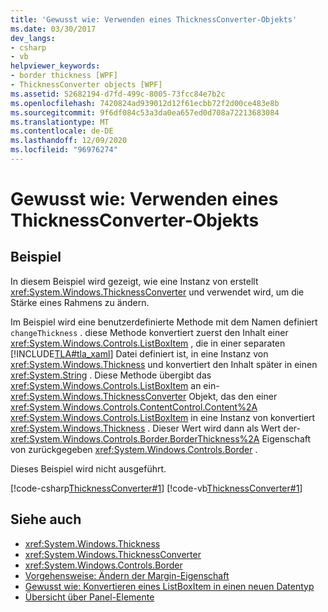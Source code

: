 ```yaml
---
title: 'Gewusst wie: Verwenden eines ThicknessConverter-Objekts'
ms.date: 03/30/2017
dev_langs:
- csharp
- vb
helpviewer_keywords:
- border thickness [WPF]
- ThicknessConverter objects [WPF]
ms.assetid: 52682194-d7fd-499c-8005-73fcc84e7b2c
ms.openlocfilehash: 7420824ad939012d12f61ecbb72f2d00ce483e8b
ms.sourcegitcommit: 9f6df084c53a3da0ea657ed0d708a72213683084
ms.translationtype: MT
ms.contentlocale: de-DE
ms.lasthandoff: 12/09/2020
ms.locfileid: "96976274"
---
```

# <a name="how-to-use-a-thicknessconverter-object"></a>Gewusst wie: Verwenden eines ThicknessConverter-Objekts

## <a name="example"></a>Beispiel  

 In diesem Beispiel wird gezeigt, wie eine Instanz von erstellt <xref:System.Windows.ThicknessConverter> und verwendet wird, um die Stärke eines Rahmens zu ändern.  
  
 Im Beispiel wird eine benutzerdefinierte Methode mit dem Namen definiert `changeThickness` . diese Methode konvertiert zuerst den Inhalt einer <xref:System.Windows.Controls.ListBoxItem> , die in einer separaten [!INCLUDE[TLA#tla_xaml](../../../includes/tlasharptla-xaml-md.md)] Datei definiert ist, in eine Instanz von <xref:System.Windows.Thickness> und konvertiert den Inhalt später in einen <xref:System.String> . Diese Methode übergibt das <xref:System.Windows.Controls.ListBoxItem> an ein- <xref:System.Windows.ThicknessConverter> Objekt, das den einer <xref:System.Windows.Controls.ContentControl.Content%2A> <xref:System.Windows.Controls.ListBoxItem> in eine Instanz von konvertiert <xref:System.Windows.Thickness> . Dieser Wert wird dann als Wert der- <xref:System.Windows.Controls.Border.BorderThickness%2A> Eigenschaft von zurückgegeben <xref:System.Windows.Controls.Border> .  
  
 Dieses Beispiel wird nicht ausgeführt.  
  
 [!code-csharp[ThicknessConverter#1](~/samples/snippets/csharp/VS_Snippets_Wpf/ThicknessConverter/CSharp/Window1.xaml.cs#1)]
 [!code-vb[ThicknessConverter#1](~/samples/snippets/visualbasic/VS_Snippets_Wpf/ThicknessConverter/VisualBasic/Window1.xaml.vb#1)]  
  
## <a name="see-also"></a>Siehe auch

- <xref:System.Windows.Thickness>
- <xref:System.Windows.ThicknessConverter>
- <xref:System.Windows.Controls.Border>
- [Vorgehensweise: Ändern der Margin-Eigenschaft](/previous-versions/dotnet/netframework-3.5/ms750561(v=vs.90))
- [Gewusst wie: Konvertieren eines ListBoxItem in einen neuen Datentyp](/previous-versions/dotnet/netframework-3.5/ms749147(v=vs.90))
- [Übersicht über Panel-Elemente](../controls/panels-overview.md)
